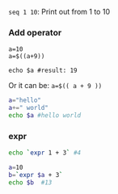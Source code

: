 ``seq 1 10``: Print out from 1 to 10

### Add operator

```shell
a=10
a=$((a+9))

echo $a #result: 19
```

Or it can be: ``a=$(( a + 9 ))``

```sh
a="hello"
a+=" world"
echo $a #hello world
```

### expr

```sh
echo `expr 1 + 3` #4
```
```sh
a=10
b=`expr $a + 3`
echo $b  #13
```